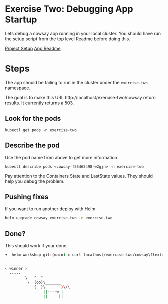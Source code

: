 # Exercise Two: Debugging App Startup

Lets debug a cowsay app running in your local cluster. You should have run the setup script from the top level Readme before doing this.

[Project Setup](../README.md)
[App Readme](../cowsay-app/README.md)

# Steps

The app should be failing to run in the cluster under the `exercise-two` namespace.

The goal is to make this URL http://localhost/exercise-two/cowsay return results. It currently returns a 503.

## Look for the pods

```
kubectl get pods -n exercise-two
```

## Describe the pod

Use the pod name from above to get more information.

```
kubectl describe pods <cowsay-f55465498-w2gjn> -n exercise-two
```

Pay attention to the Containers State and LastState values. They should help you debug the problem.

## Pushing fixes

If you want to run another deploy with Helm.

```sh
helm upgrade cowsay exercise-two -n exercise-two
```

## Done?

This should work if your done.

```sh
➜  helm-workshop git:(main) ✗ curl localhost/exercise-two/cowsay\?text=winner

  _____
< winner >
  -----
         \   ^__^
          \  (oo)\_______
             (__)\       )\/\
                 ||----w |
                 ||     ||
```